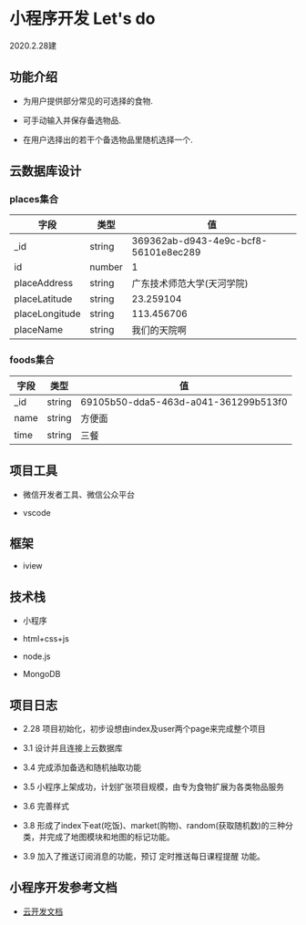 # 小程序开发 Let's do

2020.2.28建

## 功能介绍

- 为用户提供部分常见的可选择的食物.

- 可手动输入并保存备选物品.

- 在用户选择出的若干个备选物品里随机选择一个.

## 云数据库设计

### places集合

|字段|类型|值|
|---|----|----|
|_id|string|369362ab-d943-4e9c-bcf8-56101e8ec289|
|id|number|1|
|placeAddress|string|广东技术师范大学(天河学院)|
|placeLatitude|string|23.259104|
|placeLongitude|string|113.456706|
|placeName|string|我们的天院啊|

### foods集合

|字段|类型|值|
|---|----|----|
|_id|string|69105b50-dda5-463d-a041-361299b513f0|
|name|string|方便面|
|time|string|三餐|

## 项目工具

- 微信开发者工具、微信公众平台

- vscode

## 框架

- iview

## 技术栈

- 小程序

- html+css+js

- node.js

- MongoDB

## 项目日志

- 2.28 项目初始化，初步设想由index及user两个page来完成整个项目

- 3.1 设计并且连接上云数据库

- 3.4 完成添加备选和随机抽取功能

- 3.5 小程序上架成功，计划扩张项目规模，由专为食物扩展为各类物品服务

- 3.6 完善样式

- 3.8 形成了index下eat(吃饭)、market(购物)、random(获取随机数)的三种分类，并完成了地图模块和地图的标记功能。

- 3.9 加入了推送订阅消息的功能，预订 定时推送每日课程提醒 功能。

## 小程序开发参考文档

- [云开发文档](https://developers.weixin.qq.com/miniprogram/dev/wxcloud/basis/getting-started.html)
